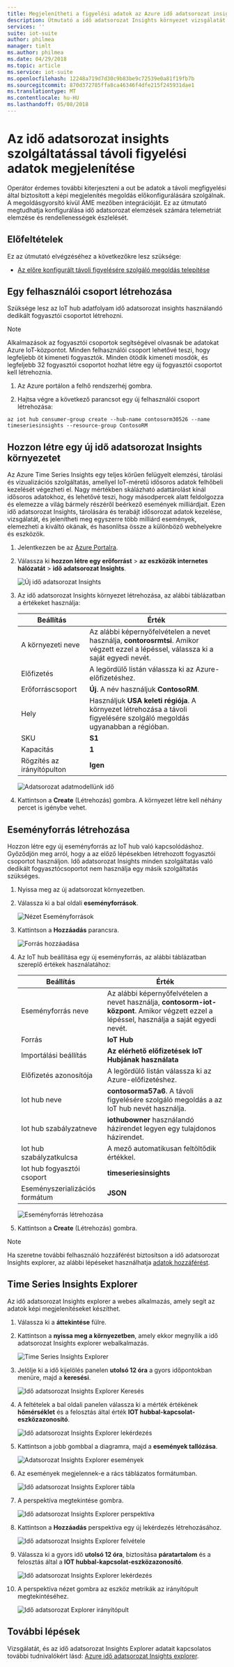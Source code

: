 ```yaml
---
title: Megjelenítheti a figyelési adatok az Azure idő adatsorozat insights szolgáltatással távoli |} Microsoft Docs
description: Útmutató a idő adatsorozat Insights környezet vizsgálatát és elemzését a távoli figyelésére szolgáló megoldás idő adatsorozat adatainak beállításait.
services: ''
suite: iot-suite
author: philmea
manager: timlt
ms.author: philmea
ms.date: 04/29/2018
ms.topic: article
ms.service: iot-suite
ms.openlocfilehash: 12248a719d7d30c9b83be9c72539e0a81f19fb7b
ms.sourcegitcommit: 870d372785ffa8ca46346f4dfe215f245931dae1
ms.translationtype: MT
ms.contentlocale: hu-HU
ms.lasthandoff: 05/08/2018
---
```

# <a name="visualize-remote-monitoring-data-with-time-series-insights"></a>Az idő adatsorozat insights szolgáltatással távoli figyelési adatok megjelenítése

Operátor érdemes további kiterjeszteni a out be adatok a távoli megfigyelési által biztosított a képi megjelenítés megoldás előkonfigurálására szolgálnak. A megoldásgyorsító kívül ÁME mezőben integrációját. Ez az útmutató megtudhatja konfigurálása idő adatsorozat elemzések számára telemetriát elemzése és rendellenességek észlelését.

## <a name="prerequisites"></a>Előfeltételek

Ez az útmutató elvégzéséhez a következőkre lesz szüksége:

* [Az előre konfigurált távoli figyelésére szolgáló megoldás telepítése](iot-suite-remote-monitoring-deploy.md)

## <a name="create-a-consumer-group"></a>Egy felhasználói csoport létrehozása

Szüksége lesz az IoT hub adatfolyam idő adatsorozat insights használandó dedikált fogyasztói csoportot létrehozni.

> [!NOTE]
> Alkalmazások az fogyasztói csoportok segítségével olvasnak be adatokat Azure IoT-központot. Minden felhasználói csoport lehetővé teszi, hogy legfeljebb öt kimeneti fogyasztók. Minden ötödik kimeneti mosdók, és legfeljebb 32 fogyasztói csoportot hozhat létre egy új fogyasztói csoportot kell létrehoznia.

1. Az Azure portálon a felhő rendszerhéj gombra.

1. Hajtsa végre a következő parancsot egy új felhasználói csoport létrehozása:

```azurecli-interactive
az iot hub consumer-group create --hub-name contosorm30526 --name timeseriesinsights --resource-group ContosoRM
```

## <a name="create-a-new-time-series-insights-environment"></a>Hozzon létre egy új idő adatsorozat Insights környezetet

Az Azure Time Series Insights egy teljes körűen felügyelt elemzési, tárolási és vizualizációs szolgáltatás, amellyel IoT-méretű idősoros adatok felhőbeli kezelését végezheti el. Nagy mértékben skálázható adattárolást kínál idősoros adatokhoz, és lehetővé teszi, hogy másodpercek alatt feldolgozza és elemezze a világ bármely részéről beérkező események milliárdjait. Ezen idő adatsorozat Insights, tárolására és terabájt idősorozat adatok kezelése, vizsgálatát, és jelenítheti meg egyszerre több milliárd események, elemezheti a kiváltó okának, és hasonlítsa össze a különböző webhelyekre és eszközök.

1. Jelentkezzen be az [Azure Portalra](http://portal.azure.com/).

1. Válassza ki **hozzon létre egy erőforrást** > **az eszközök internetes hálózatát** > **idő adatsorozat Insights**.

    ![Új idő adatsorozat Insights](media/iot-suite-time-series-insights/new-time-series-insights.png)

1. Az idő adatsorozat Insights környezet létrehozása, az alábbi táblázatban a értékeket használja:

    | Beállítás | Érték |
    | ------- | ----- |
    | A környezeti neve | Az alábbi képernyőfelvételen a nevet használja, **contorosrmtsi**. Amikor végzett ezzel a lépéssel, válassza ki a saját egyedi nevét. |
    | Előfizetés | A legördülő listán válassza ki az Azure-előfizetéshez. |
    | Erőforráscsoport | **Új**. A név használjuk **ContosoRM**. |
    | Hely | Használjuk **USA keleti régiója**. A környezet létrehozása a távoli figyelésére szolgáló megoldás ugyanabban a régióban. |
    | SKU |**S1** |
    | Kapacitás | **1** |
    | Rögzítés az irányítópulton | **Igen** |

    ![Adatsorozat adatmodellünk idő](media/iot-suite-time-series-insights/new-time-series-insights-create.png)

1. Kattintson a **Create** (Létrehozás) gombra. A környezet létre kell néhány percet is igénybe vehet.

## <a name="create-event-source"></a>Eseményforrás létrehozása

Hozzon létre egy új eseményforrás az IoT hub való kapcsolódáshoz. Győződjön meg arról, hogy a az előző lépésekben létrehozott fogyasztói csoportot használjon. Idő adatsorozat Insights minden szolgáltatás való dedikált fogyasztócsoportot nem használja egy másik szolgáltatás szükséges.

1. Nyissa meg az új adatsorozat környezetben.

1. Válassza ki a bal oldali **eseményforrások**.

    ![Nézet Eseményforrások](media/iot-suite-time-series-insights/time-series-insights-event-sources.png)

1. Kattintson a **Hozzáadás** parancsra.

    ![Forrás hozzáadása](media/iot-suite-time-series-insights/time-series-insights-event-sources-add.png)

1. Az IoT hub beállítása egy új eseményforrás, az alábbi táblázatban szereplő értékek használatához:

    | Beállítás | Érték |
    | ------- | ----- |
    | Eseményforrás neve | Az alábbi képernyőfelvételen a nevet használja, **contosorm-iot-központ**. Amikor végzett ezzel a lépéssel, használja a saját egyedi nevét. |
    | Forrás | **IoT Hub** |
    | Importálási beállítás | **Az elérhető előfizetések IoT Hubjának használata** |
    | Előfizetés azonosítója | A legördülő listán válassza ki az Azure-előfizetéshez. |
    | Iot hub neve | **contosorma57a6**. A távoli figyelésére szolgáló megoldás a az IoT hub nevét használja. |
    | Iot hub szabályzatneve | **iothubowner** használandó házirendet legyen egy tulajdonos házirendet. |
    | Iot hub szabályzatkulcsa | A mező automatikusan feltöltődik értékkel. |
    | Iot hub fogyasztói csoport | **timeseriesinsights** |
    | Eseményszerializációs formátum | **JSON**     | Időbélyeg-tulajdonság neve | Hagyja üresen |

    ![Eseményforrás létrehozása](media/iot-suite-time-series-insights/time-series-insights-event-source-create.png)

1. Kattintson a **Create** (Létrehozás) gombra.

> [!NOTE]
> Ha szeretne további felhasználó hozzáférést biztosítson a idő adatsorozat Insights explorer, az alábbi lépéseket használhatja [adatok hozzáférést](https://docs.microsoft.com/en-us/azure/time-series-insights/time-series-insights-data-access#grant-data-access).

## <a name="time-series-insights-explorer"></a>Time Series Insights Explorer

Az idő adatsorozat Insights explorer a webes alkalmazás, amely segít az adatok képi megjelenítéseket készíthet.

1. Válassza ki a **áttekintése** fülre.

1. Kattintson a **nyissa meg a környezetben**, amely ekkor megnyílik a idő adatsorozat Insights explorer webalkalmazás.

    ![Time Series Insights Explorer](media/iot-suite-time-series-insights/time-series-insights-environment.png)

1. Jelölje ki a idő kijelölés panelen **utolsó 12 óra** a gyors időpontokban menüre, majd a **keresési**.

    ![Idő adatsorozat Insights Explorer Keresés](media/iot-suite-time-series-insights/time-series-insights-search-time.png)

1. A feltételek a bal oldali panelen válassza ki a mérték értékének **hőmérséklet** és a felosztás által érték **IOT hubbal-kapcsolat-eszközazonosító**.

    ![Idő adatsorozat Insights Explorer lekérdezés](media/iot-suite-time-series-insights/time-series-insights-query1.png)

1. Kattintson a jobb gombbal a diagramra, majd a **események tallózása**.

    ![Adatsorozat Insights Explorer események](media/iot-suite-time-series-insights/time-series-insights-explore-events.png)

1. Az események megjelennek-e a rács táblázatos formátumban.

    ![Idő adatsorozat Insights Explorer tábla](media/iot-suite-time-series-insights/time-series-insights-table.png)

1. A perspektíva megtekintése gombra.

    ![Idő adatsorozat Insights Explorer perspektíva](media/iot-suite-time-series-insights/time-series-insights-explorer-perspective.png)

1. Kattintson a **Hozzáadás** perspektíva egy új lekérdezés létrehozásához.

    ![Idő adatsorozat Insights Explorer felvétele](media/iot-suite-time-series-insights/time-series-insights-new-query.png)

1. Válassza ki a gyors idő **utolsó 12 óra**, biztosítása **páratartalom** és a felosztás által a **IOT hubbal-kapcsolat-eszközazonosító**.

    ![Idő adatsorozat Insights Explorer lekérdezés](media/iot-suite-time-series-insights/time-series-insights-query2.png)

1. A perspektíva nézet gombra az eszköz metrikák az irányítópult megtekintéséhez.

    ![Idő adatsorozat Explorer irányítópult](media/iot-suite-time-series-insights/time-series-insights-dashboard.png)

## <a name="next-steps"></a>További lépések

Vizsgálatát, és az idő adatsorozat Insights Explorer adatait kapcsolatos további tudnivalókért lásd: [Azure idő adatsorozat Insights explorer](https://docs.microsoft.com/azure/time-series-insights/time-series-insights-dashboard.png).
